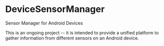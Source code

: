 # DeviceSensorManager
Sensor Manager for Android Devices

This is an ongoing project -- it is intended to provide a unified platform to gather information from different sensors on an Android device.
